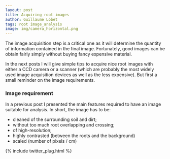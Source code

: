 ```yaml
---
layout: post
title: Acquiring root images
author: Guillaume Lobet
tags: root image_analysis
image: img/camera_horizontal.png
---
```


The image acquisition step is a critical one as it will determine the quantity of information contained in the final image. Fortunately, good images can be obtain fairly simply without buying fancy expensive material.


In the next posts I will give simple tips to acquire nice root images with either a CCD camera or a scanner (which are probably the most widely used image acquisition devices as well as the less expensive). But first a small reminder on the image requirements.

<h3>Image requirement</h3>

In a previous post I presented the main features required to have an image suitable for analysis. In short, the image has to be:


- cleaned of the surrounding soil and dirt;
- without too much root overlapping and crossing;
- of high-resolution;
- highly contrasted (between the roots and the background)
- scaled (number of pixels / cm)

{% include twitter_plug.html %}
